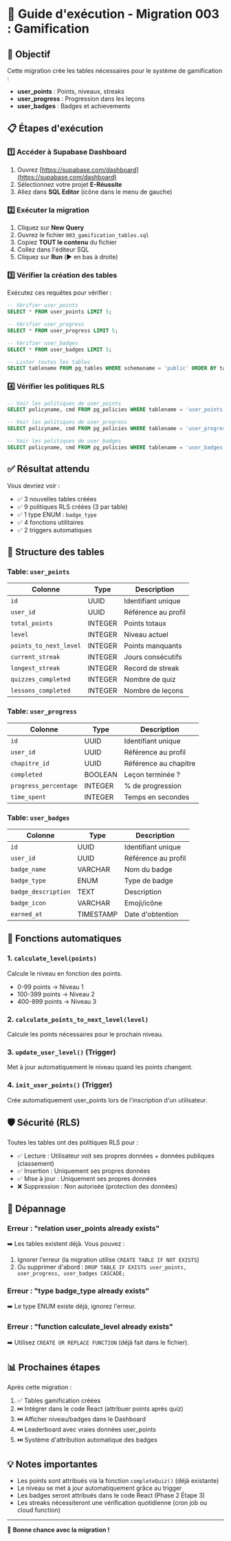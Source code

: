 # 📖 Guide d'exécution - Migration 003 : Gamification

## 🎯 Objectif
Cette migration crée les tables nécessaires pour le système de gamification :
- **user_points** : Points, niveaux, streaks
- **user_progress** : Progression dans les leçons
- **user_badges** : Badges et achievements

## 📋 Étapes d'exécution

### 1️⃣ Accéder à Supabase Dashboard
1. Ouvrez [https://supabase.com/dashboard](https://supabase.com/dashboard)
2. Sélectionnez votre projet **E-Réussite**
3. Allez dans **SQL Editor** (icône dans le menu de gauche)

### 2️⃣ Exécuter la migration
1. Cliquez sur **New Query**
2. Ouvrez le fichier `003_gamification_tables.sql`
3. Copiez **TOUT le contenu** du fichier
4. Collez dans l'éditeur SQL
5. Cliquez sur **Run** (▶️ en bas à droite)

### 3️⃣ Vérifier la création des tables
Exécutez ces requêtes pour vérifier :

```sql
-- Vérifier user_points
SELECT * FROM user_points LIMIT 5;

-- Vérifier user_progress
SELECT * FROM user_progress LIMIT 5;

-- Vérifier user_badges
SELECT * FROM user_badges LIMIT 5;

-- Lister toutes les tables
SELECT tablename FROM pg_tables WHERE schemaname = 'public' ORDER BY tablename;
```

### 4️⃣ Vérifier les politiques RLS
```sql
-- Voir les politiques de user_points
SELECT policyname, cmd FROM pg_policies WHERE tablename = 'user_points';

-- Voir les politiques de user_progress
SELECT policyname, cmd FROM pg_policies WHERE tablename = 'user_progress';

-- Voir les politiques de user_badges
SELECT policyname, cmd FROM pg_policies WHERE tablename = 'user_badges';
```

## ✅ Résultat attendu

Vous devriez voir :
- ✅ 3 nouvelles tables créées
- ✅ 9 politiques RLS créées (3 par table)
- ✅ 1 type ENUM : `badge_type`
- ✅ 4 fonctions utilitaires
- ✅ 2 triggers automatiques

## 🎨 Structure des tables

### Table: `user_points`
| Colonne | Type | Description |
|---------|------|-------------|
| `id` | UUID | Identifiant unique |
| `user_id` | UUID | Référence au profil |
| `total_points` | INTEGER | Points totaux |
| `level` | INTEGER | Niveau actuel |
| `points_to_next_level` | INTEGER | Points manquants |
| `current_streak` | INTEGER | Jours consécutifs |
| `longest_streak` | INTEGER | Record de streak |
| `quizzes_completed` | INTEGER | Nombre de quiz |
| `lessons_completed` | INTEGER | Nombre de leçons |

### Table: `user_progress`
| Colonne | Type | Description |
|---------|------|-------------|
| `id` | UUID | Identifiant unique |
| `user_id` | UUID | Référence au profil |
| `chapitre_id` | UUID | Référence au chapitre |
| `completed` | BOOLEAN | Leçon terminée ? |
| `progress_percentage` | INTEGER | % de progression |
| `time_spent` | INTEGER | Temps en secondes |

### Table: `user_badges`
| Colonne | Type | Description |
|---------|------|-------------|
| `id` | UUID | Identifiant unique |
| `user_id` | UUID | Référence au profil |
| `badge_name` | VARCHAR | Nom du badge |
| `badge_type` | ENUM | Type de badge |
| `badge_description` | TEXT | Description |
| `badge_icon` | VARCHAR | Emoji/icône |
| `earned_at` | TIMESTAMP | Date d'obtention |

## 🔧 Fonctions automatiques

### 1. `calculate_level(points)`
Calcule le niveau en fonction des points.
- 0-99 points → Niveau 1
- 100-399 points → Niveau 2
- 400-899 points → Niveau 3

### 2. `calculate_points_to_next_level(level)`
Calcule les points nécessaires pour le prochain niveau.

### 3. `update_user_level()` (Trigger)
Met à jour automatiquement le niveau quand les points changent.

### 4. `init_user_points()` (Trigger)
Crée automatiquement user_points lors de l'inscription d'un utilisateur.

## 🛡️ Sécurité (RLS)

Toutes les tables ont des politiques RLS pour :
- ✅ Lecture : Utilisateur voit ses propres données + données publiques (classement)
- ✅ Insertion : Uniquement ses propres données
- ✅ Mise à jour : Uniquement ses propres données
- ❌ Suppression : Non autorisée (protection des données)

## 🐛 Dépannage

### Erreur : "relation user_points already exists"
➡️ Les tables existent déjà. Vous pouvez :
1. Ignorer l'erreur (la migration utilise `CREATE TABLE IF NOT EXISTS`)
2. Ou supprimer d'abord : `DROP TABLE IF EXISTS user_points, user_progress, user_badges CASCADE;`

### Erreur : "type badge_type already exists"
➡️ Le type ENUM existe déjà, ignorez l'erreur.

### Erreur : "function calculate_level already exists"
➡️ Utilisez `CREATE OR REPLACE FUNCTION` (déjà fait dans le fichier).

## 📊 Prochaines étapes

Après cette migration :
1. ✅ Tables gamification créées
2. ⏭️ Intégrer dans le code React (attribuer points après quiz)
3. ⏭️ Afficher niveau/badges dans le Dashboard
4. ⏭️ Leaderboard avec vraies données user_points
5. ⏭️ Système d'attribution automatique des badges

## 💡 Notes importantes

- Les points sont attribués via la fonction `completeQuiz()` (déjà existante)
- Le niveau se met à jour automatiquement grâce au trigger
- Les badges seront attribués dans le code React (Phase 2 Étape 3)
- Les streaks nécessiteront une vérification quotidienne (cron job ou cloud function)

---

🎉 **Bonne chance avec la migration !**
